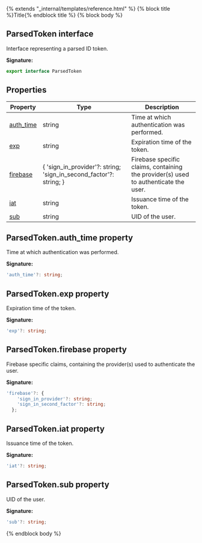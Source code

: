 {% extends "_internal/templates/reference.html" %}
{% block title %}Title{% endblock title %}
{% block body %}

## ParsedToken interface

Interface representing a parsed ID token.

<b>Signature:</b>

```typescript
export interface ParsedToken 
```

## Properties

|  Property | Type | Description |
|  --- | --- | --- |
|  [auth\_time](./auth-types.parsedtoken.md#parsedtokenauth_time_property) | string | Time at which authentication was performed. |
|  [exp](./auth-types.parsedtoken.md#parsedtokenexp_property) | string | Expiration time of the token. |
|  [firebase](./auth-types.parsedtoken.md#parsedtokenfirebase_property) | { 'sign\_in\_provider'?: string; 'sign\_in\_second\_factor'?: string; } | Firebase specific claims, containing the provider(s) used to authenticate the user. |
|  [iat](./auth-types.parsedtoken.md#parsedtokeniat_property) | string | Issuance time of the token. |
|  [sub](./auth-types.parsedtoken.md#parsedtokensub_property) | string | UID of the user. |

## ParsedToken.auth\_time property

Time at which authentication was performed.

<b>Signature:</b>

```typescript
'auth_time'?: string;
```

## ParsedToken.exp property

Expiration time of the token.

<b>Signature:</b>

```typescript
'exp'?: string;
```

## ParsedToken.firebase property

Firebase specific claims, containing the provider(s) used to authenticate the user.

<b>Signature:</b>

```typescript
'firebase'?: {
    'sign_in_provider'?: string;
    'sign_in_second_factor'?: string;
  };
```

## ParsedToken.iat property

Issuance time of the token.

<b>Signature:</b>

```typescript
'iat'?: string;
```

## ParsedToken.sub property

UID of the user.

<b>Signature:</b>

```typescript
'sub'?: string;
```
{% endblock body %}
